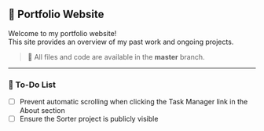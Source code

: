 ## 🪪 Portfolio Website

Welcome to my portfolio website!  
This site provides an overview of my past work and ongoing projects.

> 📌 All files and code are available in the **master** branch.

---

### 🔧 To-Do List
 
- [ ] Prevent automatic scrolling when clicking the Task Manager link in the About section  
- [ ] Ensure the Sorter project is publicly visible
